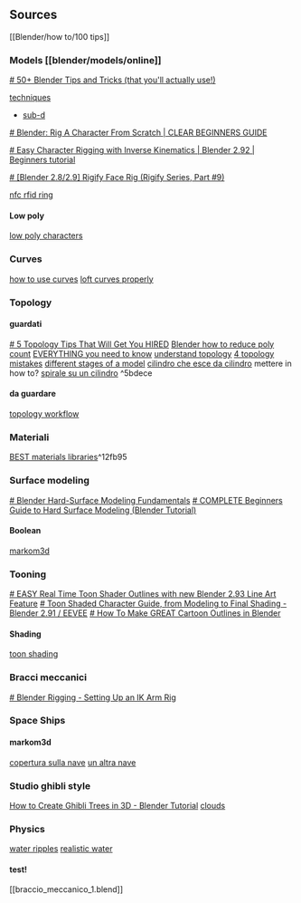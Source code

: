 ## Sources

[[Blender/how to/100 tips]]
### Models [[blender/models/online]]


[# 50+ Blender Tips and Tricks (that you'll actually use!)](https://www.youtube.com/watch?v=MJfQ4dMKNL4&t=198s)

[techniques](https://www.youtube.com/watch?v=EhIatZfJZFo)
- [sub-d](https://www.youtube.com/watch?v=DkA0A8tmbqE)

[# Blender: Rig A Character From Scratch | CLEAR BEGINNERS GUIDE](https://www.youtube.com/watch?v=eCtSviaHZ6U)

[# Easy Character Rigging with Inverse Kinematics | Blender 2.92 | Beginners tutorial](https://www.youtube.com/watch?v=hWfUe03Ib5E)

[# [Blender 2.8/2.9] Rigify Face Rig (Rigify Series, Part #9)](https://www.youtube.com/watch?v=n8aCBKjPJRE)

[nfc rfid ring](https://www.thingiverse.com/thing:1366729)

#### Low poly
[low poly characters](https://www.youtube.com/watch?v=*PTWV67qUX2kgi*)


### Curves
[how to use curves](https://www.youtube.com/watch?v=Ve9h7-E8EuM)
[loft curves properly](https://www.youtube.com/watch?v=TTgtrqO1llw)
### Topology
#### guardati
[# 5 Topology Tips That Will Get You HIRED](https://www.youtube.com/watch?v=zV3mhvWpppM)
[Blender how to reduce poly count](https://www.youtube.com/watch?v=Yx9TvvnxCAM)
[EVERYTHING you need to know](https://www.youtube.com/watch?v=6Kt0gW3_kio)
[understand topology](https://www.youtube.com/watch?v=rwW6HpOcAuw)
[4 topology mistakes](https://www.youtube.com/watch?v=2jLU80_fTxY)
[different stages of a model](https://youtu.be/yPVr4Zb62wk?si=2uotCUzqmh1AjRB8&t=87)
[cilindro che esce da cilindro](https://youtu.be/B8dfa6awEXk?si=1SV0ssybGqYdAjR9&t=582) mettere in how to?
[spirale su un cilindro](https://www.youtube.com/watch?v=4SPJgjrKNmE)
^5bdece
#### da guardare
[topology workflow](https://www.youtube.com/watch?v=eLoR4wCKMMM)
### Materiali
[BEST materials libraries](https://www.youtube.com/watch?v=mCShkpW1c2w)^12fb95
### Surface modeling
[# Blender Hard-Surface Modeling Fundamentals]()
[# COMPLETE Beginners Guide to Hard Surface Modeling (Blender Tutorial)](https://www.youtube.com/watch?v=1qVbGr_ie30)
#### Boolean
[markom3d](https://www.youtube.com/watch?v=A7LpZKCjF7k)

### Tooning
[# EASY Real Time Toon Shader Outlines with new Blender 2.93 Line Art Feature](https://www.youtube.com/watch?v=-6eo703C1A8)
[# Toon Shaded Character Guide, from Modeling to Final Shading - Blender 2.91 / EEVEE](https://www.youtube.com/watch?v=spz6bpGYJZQ)
[# How To Make GREAT Cartoon Outlines in Blender](https://www.youtube.com/watch?v=oBs6pJwPZQc)

#### Shading
[](https://www.youtube.com/watch?v=TpWI2rU8iF0)
[toon shading](https://www.youtube.com/watch?v=AMKc489OqZE)

### Bracci meccanici
[# Blender Rigging - Setting Up an IK Arm Rig](https://www.youtube.com/watch?v=vZaNZhAoMts)


### Space Ships

#### markom3d
[copertura sulla nave](https://www.youtube.com/live/YWd3PB5GXoY?si=JHGTuf5se7kae8gf&t=5013)
[un altra nave](https://docs.obsidian.md/Plugins/Editor/Markdown+post+processing)

### Studio ghibli style
[How to Create Ghibli Trees in 3D - Blender Tutorial](https://www.youtube.com/watch?v=DEgzuMmJtu8)
[clouds](https://www.youtube.com/watch?v=RgRPUlFBHH4)

### Physics
[water ripples](https://www.youtube.com/watch?v=uOXagWeOAv4)
[realistic water](https://www.youtube.com/watch?v=0SJ-__0gK_k)

#### test!
[[braccio_meccanico_1.blend]]

